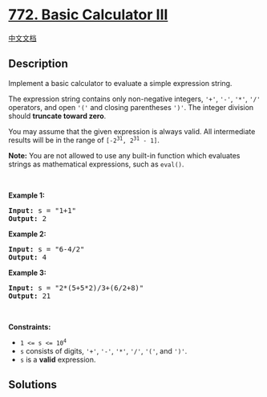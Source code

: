 # [772. Basic Calculator III](https://leetcode.com/problems/basic-calculator-iii)

[中文文档](./solution/0700-0799/0772.Basic%20Calculator%20III/README.md)

<!-- tags:Stack,Recursion,Math,String -->

## Description

<p>Implement a basic calculator to evaluate a simple expression string.</p>

<p>The expression string contains only non-negative integers, <code>&#39;+&#39;</code>, <code>&#39;-&#39;</code>, <code>&#39;*&#39;</code>, <code>&#39;/&#39;</code> operators, and open <code>&#39;(&#39;</code> and closing parentheses <code>&#39;)&#39;</code>. The integer division should <strong>truncate toward zero</strong>.</p>

<p>You may assume that the given expression is always valid. All intermediate results will be in the range of <code>[-2<sup>31</sup>, 2<sup>31</sup> - 1]</code>.</p>

<p><strong>Note:</strong> You are not allowed to use any built-in function which evaluates strings as mathematical expressions, such as <code>eval()</code>.</p>

<p>&nbsp;</p>
<p><strong class="example">Example 1:</strong></p>

<pre>
<strong>Input:</strong> s = &quot;1+1&quot;
<strong>Output:</strong> 2
</pre>

<p><strong class="example">Example 2:</strong></p>

<pre>
<strong>Input:</strong> s = &quot;6-4/2&quot;
<strong>Output:</strong> 4
</pre>

<p><strong class="example">Example 3:</strong></p>

<pre>
<strong>Input:</strong> s = &quot;2*(5+5*2)/3+(6/2+8)&quot;
<strong>Output:</strong> 21
</pre>

<p>&nbsp;</p>
<p><strong>Constraints:</strong></p>

<ul>
	<li><code>1 &lt;= s &lt;= 10<sup>4</sup></code></li>
	<li><code>s</code> consists of digits, <code>&#39;+&#39;</code>, <code>&#39;-&#39;</code>, <code>&#39;*&#39;</code>, <code>&#39;/&#39;</code>, <code>&#39;(&#39;</code>,&nbsp;and&nbsp;<code>&#39;)&#39;</code>.</li>
	<li><code>s</code> is a <strong>valid</strong> expression.</li>
</ul>

## Solutions

<!-- end -->
